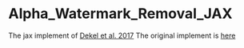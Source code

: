 # Alpha_Watermark_Removal_JAX
The jax implement of [Dekel et al. 2017](http://openaccess.thecvf.com/content_cvpr_2017/papers/Dekel_On_the_Effectiveness_CVPR_2017_paper.pdf)
The original implement is [here](https://github.com/rohitrango/automatic-watermark-detection)

